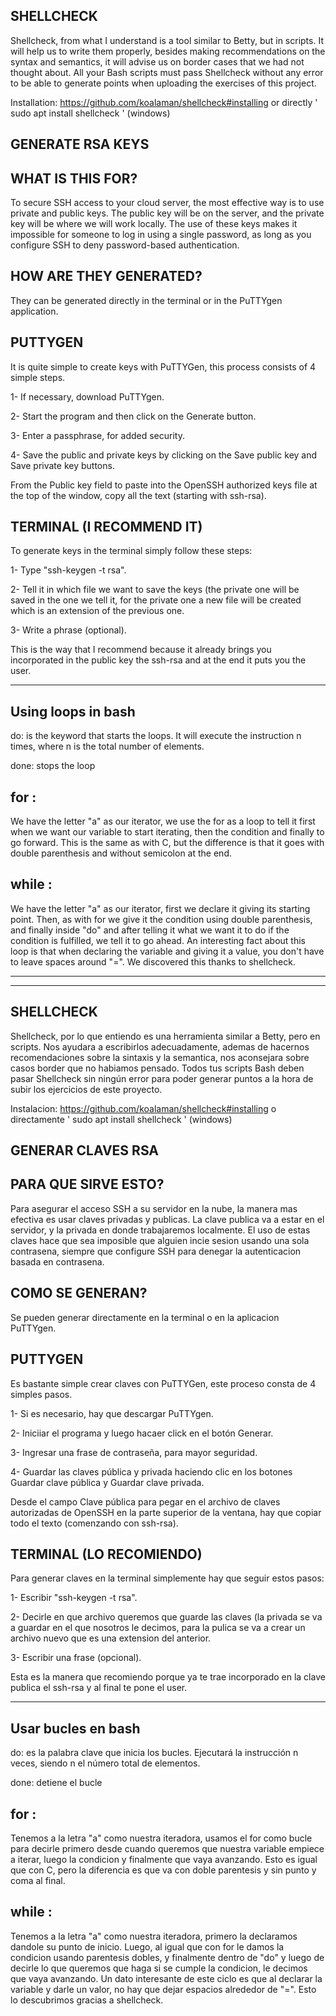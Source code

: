 SHELLCHECK
----------
Shellcheck, from what I understand is a tool similar to Betty, but in scripts. It will help us to write them properly, besides making recommendations on the syntax and semantics, it will advise us on border cases that we had not thought about. All your Bash scripts must pass Shellcheck without any error to be able to generate points when uploading the exercises of this project.

Installation: https://github.com/koalaman/shellcheck#installing or directly ' sudo apt install shellcheck ' (windows)

GENERATE RSA KEYS 
--------------------
WHAT IS THIS FOR?
------------------
To secure SSH access to your cloud server, the most effective way is to use private and public keys. The public key will be on the server, and the private key will be where we will work locally. The use of these keys makes it impossible for someone to log in using a single password, as long as you configure SSH to deny password-based authentication.

HOW ARE THEY GENERATED?
----------------------
They can be generated directly in the terminal or in the PuTTYgen application.

PUTTYGEN
--------
It is quite simple to create keys with PuTTYGen, this process consists of 4 simple steps.

1- If necessary, download PuTTYgen.

2- Start the program and then click on the Generate button.

3- Enter a passphrase, for added security.

4- Save the public and private keys by clicking on the Save public key and Save private key buttons.

From the Public key field to paste into the OpenSSH authorized keys file at the top of the window, copy all the text (starting with ssh-rsa).

TERMINAL (I RECOMMEND IT)
---------
To generate keys in the terminal simply follow these steps:

1- Type "ssh-keygen -t rsa".

2- Tell it in which file we want to save the keys (the private one will be saved in the one we tell it, for the private one a new file will be created which is an extension of the previous one.

3- Write a phrase (optional).

This is the way that I recommend because it already brings you incorporated in the public key the ssh-rsa and at the end it puts you the user.

-------------------------------------------------------------------------------------------------------------

Using loops in bash
--------------------

do: is the keyword that starts the loops. It will execute the instruction n times, where n is the total number of elements.

done: stops the loop

for :
-----
We have the letter "a" as our iterator, we use the for as a loop to tell it first when we want our variable to start iterating, then the condition and finally to go forward. This is the same as with C, but the difference is that it goes with double parenthesis and without semicolon at the end.

while :
-------
We have the letter "a" as our iterator, first we declare it giving its starting point. Then, as with for we give it the condition using double parenthesis, and finally inside "do" and after telling it what we want it to do if the condition is fulfilled, we tell it to go ahead. An interesting fact about this loop is that when declaring the variable and giving it a value, you don't have to leave spaces around "=". We discovered this thanks to shellcheck.

--------------------------------------------------------------
---------------------------------------------------------------

SHELLCHECK
-----------
Shellcheck, por lo que entiendo es una herramienta similar a Betty, pero en scripts. Nos ayudara a escribirlos adecuadamente, ademas de hacernos recomendaciones sobre la sintaxis y la semantica, nos aconsejara sobre casos border que no habiamos pensado. Todos tus scripts Bash deben pasar Shellcheck sin ningún error para poder generar puntos a la hora de subir los ejercicios de este proyecto.

Instalacion: https://github.com/koalaman/shellcheck#installing o directamente ' sudo apt install shellcheck ' (windows)

GENERAR CLAVES RSA
--------------------
PARA QUE SIRVE ESTO?
-----------------------
Para asegurar el acceso SSH a su servidor en la nube, la manera mas efectiva es usar claves privadas y publicas. La clave publica va a estar en el servidor, y la privada en donde trabajaremos localmente. El uso de estas claves hace que sea imposible que alguien incie sesion usando una sola contrasena, siempre que configure SSH para denegar la autenticacion basada en contrasena.

COMO SE GENERAN?
----------------
Se pueden generar directamente en la terminal o en la aplicacion PuTTYgen.

PUTTYGEN
---------
Es bastante simple crear claves con PuTTYGen, este proceso consta de 4 simples pasos. 

1- Si es necesario, hay que descargar PuTTYgen.

2- Iniciiar el programa y luego hacaer click en el botón Generar.

3- Ingresar una frase de contraseña, para mayor seguridad.

4- Guardar las claves pública y privada haciendo clic en los botones Guardar clave pública y Guardar clave privada.

Desde el campo Clave pública para pegar en el archivo de claves autorizadas de OpenSSH en la parte superior de la ventana, hay que copiar todo el texto (comenzando con ssh-rsa).

TERMINAL (LO RECOMIENDO)
---------
Para generar claves en la terminal simplemente hay que seguir estos pasos:

1- Escribir "ssh-keygen -t rsa".

2- Decirle en que archivo queremos que guarde las claves (la privada se va a guardar en el que nosotros le decimos, para la pulica se va a crear un archivo nuevo que es una extension del anterior.

3- Escribir una frase (opcional).

Esta es la manera que recomiendo porque ya te trae incorporado en la clave publica el ssh-rsa y al final te pone el user.

---------------------------------------------------------------------

Usar bucles en bash
--------------------

do: es la palabra clave que inicia los bucles. Ejecutará la instrucción n veces, siendo n el número total de elementos.

done: detiene el bucle

for :
-----
Tenemos a la letra "a" como nuestra iteradora, usamos el for como bucle para decirle primero desde cuando queremos que nuestra variable empiece a iterar, luego la condicion y finalmente que vaya avanzando. Esto es igual que con C, pero la diferencia es que va con doble parentesis y sin punto y coma al final.

while :
-------
Tenemos a la letra "a" como nuestra iteradora, primero la declaramos dandole su punto de inicio. Luego, al igual que con for le damos la condicion usando parentesis dobles, y finalmente dentro de "do" y luego de decirle lo que queremos que haga si se cumple la condicion, le decimos que vaya avanzando. Un dato interesante de este ciclo es que al declarar la variable y darle un valor, no hay que dejar espacios alrededor de "=". Esto lo descubrimos gracias a shellcheck.
